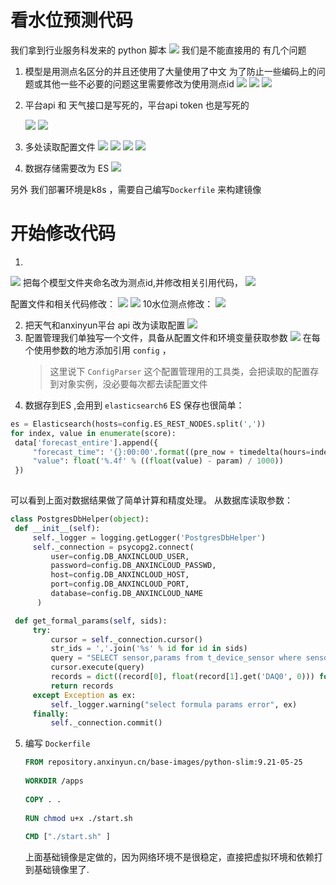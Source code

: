 
# 看水位预测代码
我们拿到行业服务科发来的 python 脚本
 ![](https://cdn.jsdelivr.net/gh/vinloong/imgchr@latest/notes/img/202201191113437.png)
我们是不能直接用的
有几个问题
1. 模型是用测点名区分的并且还使用了大量使用了中文
      为了防止一些编码上的问题或其他一些不必要的问题这里需要修改为使用测点id
   ![](https://cdn.jsdelivr.net/gh/vinloong/imgchr@latest/notes/img/202201191113703.png)
   ![](https://cdn.jsdelivr.net/gh/vinloong/imgchr@latest/notes/img/202201191113628.png)
   ![](https://cdn.jsdelivr.net/gh/vinloong/imgchr@latest/notes/img/202201191113226.png)
2.  平台api 和 天气接口是写死的，平台api token 也是写死的
     
    ![](https://cdn.jsdelivr.net/gh/vinloong/imgchr@latest/notes/img/202201191114073.png)
    ![](https://cdn.jsdelivr.net/gh/vinloong/imgchr@latest/notes/img/202201191114754.png)
3.  多处读取配置文件
    ![](https://cdn.jsdelivr.net/gh/vinloong/imgchr@latest/notes/img/202201191114684.png)
	![](https://cdn.jsdelivr.net/gh/vinloong/imgchr@latest/notes/img/202201191114023.png)
	![](https://cdn.jsdelivr.net/gh/vinloong/imgchr@latest/notes/img/202201191115621.png)
	![](https://cdn.jsdelivr.net/gh/vinloong/imgchr@latest/notes/img/202201191115786.png)
5.  数据存储需要改为 ES
 ![](https://cdn.jsdelivr.net/gh/vinloong/imgchr@latest/notes/img/202201191115571.png)

另外 我们部署环境是k8s ，需要自己编写`Dockerfile` 来构建镜像

# 开始修改代码
1. 
 ![](https://cdn.jsdelivr.net/gh/vinloong/imgchr@latest/notes/img/202201191115706.png)
把每个模型文件夹命名改为测点id,并修改相关引用代码，
 ![](https://cdn.jsdelivr.net/gh/vinloong/imgchr@latest/notes/img/202201191117062.png)

配置文件和相关代码修改：
 ![](https://cdn.jsdelivr.net/gh/vinloong/imgchr@latest/notes/img/202201191117839.png)
 ![](https://cdn.jsdelivr.net/gh/vinloong/imgchr@latest/notes/img/202201191117701.png)
10水位测点修改：
 ![](https://cdn.jsdelivr.net/gh/vinloong/imgchr@latest/notes/img/202201191117416.png)

2. 把天气和anxinyun平台 api 改为读取配置
    ![](https://cdn.jsdelivr.net/gh/vinloong/imgchr@latest/notes/img/202201191118725.png)
3.  配置管理我们单独写一个文件，具备从配置文件和环境变量获取参数
    ![](https://cdn.jsdelivr.net/gh/vinloong/imgchr@latest/notes/img/202201191118383.png)
    在每个使用参数的地方添加引用 `config` ，
	> 这里说下 `ConfigParser` 这个配置管理用的工具类，会把读取的配置存到对象实例，没必要每次都去读配置文件
4.  数据存到ES ,会用到 `elasticsearch6`
     ES 保存也很简单：
   ```python
   es = Elasticsearch(hosts=config.ES_REST_NODES.split(','))
   for index, value in enumerate(score):  
    data['forecast_entire'].append({  
        "forecast_time": '{}:00:00'.format((pre_now + timedelta(hours=index)).strftime('%Y-%m-%d %H')),  
        "value": float('%.4f' % ((float(value) - param) / 1000))
    })
	 
   ```
   可以看到上面对数据结果做了简单计算和精度处理。
   从数据库读取参数：
   ```python
   class PostgresDbHelper(object):  
    def __init__(self):  
        self._logger = logging.getLogger('PostgresDbHelper')  
        self._connection = psycopg2.connect(  
            user=config.DB_ANXINCLOUD_USER,  
            password=config.DB_ANXINCLOUD_PASSWD,  
            host=config.DB_ANXINCLOUD_HOST,  
            port=config.DB_ANXINCLOUD_PORT,  
            database=config.DB_ANXINCLOUD_NAME  
         )  
  
    def get_formal_params(self, sids):  
        try:  
            cursor = self._connection.cursor()  
            str_ids = ','.join('%s' % id for id in sids)  
            query = "SELECT sensor,params from t_device_sensor where sensor in ({0});".format(str_ids)  
            cursor.execute(query)  
            records = dict((record[0], float(record[1].get('DAQ0', 0))) for record in cursor.fetchall())  
            return records  
        except Exception as ex:  
            self._logger.warning("select formula params error", ex)  
        finally:  
            self._connection.commit()
   ```
5.  编写 `Dockerfile`
    ```Dockerfile
	FROM repository.anxinyun.cn/base-images/python-slim:9.21-05-25  
  
    WORKDIR /apps  
  
    COPY . .  
  
    RUN chmod u+x ./start.sh  
  
    CMD ["./start.sh" ]
	```
	
	上面基础镜像是定做的，因为网络环境不是很稳定，直接把虚拟环境和依赖打到基础镜像里了.
	